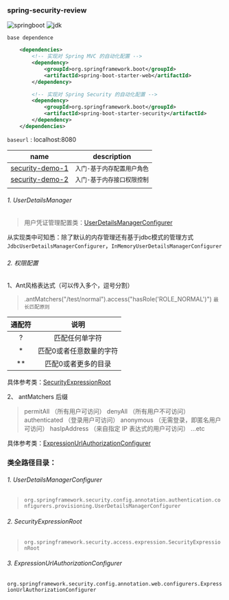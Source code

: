 ### spring-security-review
![springboot](https://img.shields.io/badge/springboot-2.5.0.RELEASE-brightgreen.svg) ![jdk](https://img.shields.io/badge/jdk->=1.8-blue.svg) 


`base dependence`
```xml
    <dependencies>
        <!-- 实现对 Spring MVC 的自动化配置 -->
        <dependency>
            <groupId>org.springframework.boot</groupId>
            <artifactId>spring-boot-starter-web</artifactId>
        </dependency>

        <!-- 实现对 Spring Security 的自动化配置 -->
        <dependency>
            <groupId>org.springframework.boot</groupId>
            <artifactId>spring-boot-starter-security</artifactId>
        </dependency>
    </dependencies>

```

`baseurl` : localhost:8080

| name |  description     |
| :--: | :--: |
|   [security-demo-1](./security-demo-1/README.md)   |   `入门-基于内存配置用户角色`   |
|   [security-demo-2](./security-demo-2/README.md)   |    `入门-基于内存接口权限控制`  |
|      |      |      |



###### <span id="UserDetailsManager">1. UserDetailsManager</span>
> 用户凭证管理配置类：[UserDetailsManagerConfigurer](#UserDetailsManagerConfigurer)

从实现类中可知悉：除了默认的内存管理还有基于jdbc模式的管理方式
`JdbcUserDetailsManagerConfigurer`，`InMemoryUserDetailsManagerConfigurer`



###### <span id="accessConfigure">2. 权限配置</span>

1、Ant风格表达式（可以传入多个，逗号分割）
>.antMatchers("/test/normal").access("hasRole('ROLE_NORMAL')")
>`最长匹配原则`

| 通配符 |  说明    |
| :--: | :--: |
|   ?    |  匹配任何单字符   |
|   *    |   匹配0或者任意数量的字符   |
|   **   |      匹配0或者更多的目录   |

具体参考类：[SecurityExpressionRoot](#SecurityExpressionRoot)

2、 antMatchers 后缀
> permitAll （所有用户可访问）
> denyAll （所有用户不可访问）
> authenticated （登录用户可访问） 
> anonymous （无需登录，即匿名用户可访问）
> hasIpAddress （来自指定 IP 表达式的用户可访问）
> ...etc

具体参考类：[ExpressionUrlAuthorizationConfigurer](#ExpressionUrlAuthorizationConfigurer)









### 类全路径目录：

###### <span id="UserDetailsManagerConfigurer">1. UserDetailsManagerConfigurer</span>
>`org.springframework.security.config.annotation.authentication.configurers.provisioning.UserDetailsManagerConfigurer`




###### <span id="SecurityExpressionRoot">2. SecurityExpressionRoot</span>
>`org.springframework.security.access.expression.SecurityExpressionRoot`



###### <span id="ExpressionUrlAuthorizationConfigurer">3. ExpressionUrlAuthorizationConfigurer</span>
`org.springframework.security.config.annotation.web.configurers.ExpressionUrlAuthorizationConfigurer`
